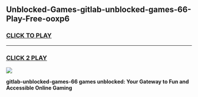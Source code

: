 
## Unblocked-Games-gitlab-unblocked-games-66-Play-Free-ooxp6
<h3>
<a href="https://premium76.site?title=gitlab-unblocked-games-66&ref=20M">CLICK TO PLAY</a></h3>
<hr>

<h3>
<a href="https://premium76.site?title=gitlab-unblocked-games-66&ref=20M">CLICK 2 PLAY</a>
  
</h3>

<a href="https://premium76.site?title=gitlab-unblocked-games-66&ref=19M"><img src="https://clearcache.store/games.png"></a>


**gitlab-unblocked-games-66 games unblocked: Your Gateway to Fun and Accessible Online Gaming**
